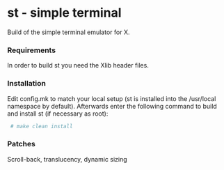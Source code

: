 # st - simple terminal
Build of the simple terminal emulator for X.

### Requirements
In order to build st you need the Xlib header files.

### Installation
Edit config.mk to match your local setup (st is installed into the /usr/local namespace by default).
Afterwards enter the following command to build and install st (if necessary as root):
```sh
 # make clean install
```

### Patches
Scroll-back, translucency, dynamic sizing
